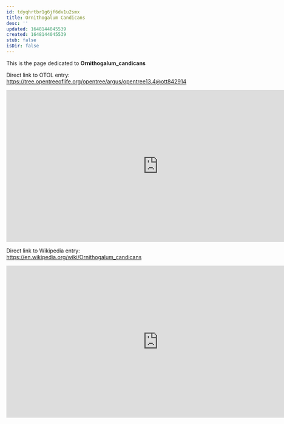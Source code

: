 ```yaml
---
id: tdyqhrtbr1g6jf6dv1u2smx
title: Ornithogalum Candicans
desc: ''
updated: 1648144045539
created: 1648144045539
stub: false
isDir: false
---
```

This is the page dedicated to **Ornithogalum_candicans**


Direct link to OTOL entry: https://tree.opentreeoflife.org/opentree/argus/opentree13.4@ott842914



<html>
    <body>
    <iframe src="https://tree.opentreeoflife.org/opentree/argus/opentree13.4@ott842914"
    width="800" height="400" frameborder="0" allowfullscreen> </iframe>
    </body>
</html>
    


Direct link to Wikipedia entry: https://en.wikipedia.org/wiki/Ornithogalum_candicans



<html>
    <body>
    <iframe src="https://en.wikipedia.org/wiki/Ornithogalum_candicans"
    width="800" height="400" frameborder="0" allowfullscreen> </iframe>
    </body>
</html>
    
